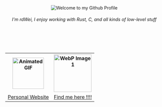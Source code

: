 <!-- "Hero" Header -->
<div align="center">
  <img src="images/welcome.gif" style="max-width: 100%;" alt="Welcome to my Github Profile" />
  <br />
  <h6>I'm rdWei, I enjoy working with Rust, C, and all kinds of low-level stuff</h6>
  <br />
  <br />
</div>

<br>


<table align="center">
  <tr>
    <th><img src="images/shybo.gif" alt="Animated GIF" width="100" height="100" /></th>
    <th><img src="images/sonic.gif" alt="WebP Image 1" width="120" height="120" /></th>
  </tr>
  <tr>
    <td><a href="https://samueleamato.xyz/" target="_blank">Personal Website</a></td>
    <td><a href="https://samueleamato.xyz" target="_blank">Find me here !!!!</a></td>  </tr>
</table>
